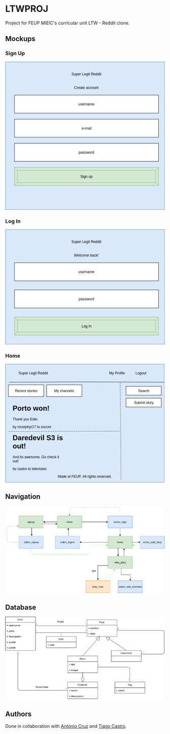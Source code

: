 # LTWPROJ

Project for FEUP MIEIC's curricular unit LTW - Reddit clone.

## Mockups

### Sign Up

![Sign Up](doc/signup.png)

### Log In

![Log In](doc/login.png)

### Home

![Home](doc/home.png)

## Navigation

![Navigation](doc/navigation.png)

## Database

![Database](doc/slreddit.png)

## Authors

Done in collaboration with [António Cruz](https://github.com/AntoniooCruz) and [Tiago Castro](https://github.com/tiagoacastro).
